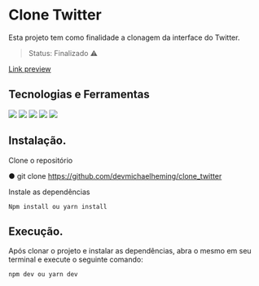 # Clone Twitter
Esta projeto tem como finalidade a clonagem da interface do Twitter.


> Status: Finalizado ⚠️

<a href="https://devmichael-clonetwitter.netlify.app">Link preview</a>

## Tecnologias e Ferramentas
![](https://img.shields.io/badge/Vite-B73BFE?style=for-the-badge&logo=vite&logoColor=FFD62E) ![](https://img.shields.io/badge/JavaScript-323330?style=for-the-badge&logo=javascript&logoColor=F7DF1E) ![](https://img.shields.io/badge/React-20232A?style=for-the-badge&logo=react&logoColor=61DAFB) ![](https://img.shields.io/badge/TypeScript-007ACC?style=for-the-badge&logo=typescript&logoColor=white) ![](https://img.shields.io/badge/styled--components-DB7093?style=for-the-badge&logo=styled-components&logoColor=white)
## Instalação.

Clone o repositório

  ● git clone https://github.com/devmichaelheming/clone_twitter

Instale as dependências

    Npm install ou yarn install

## Execução.

Após clonar o projeto e instalar as dependências, abra o mesmo em seu terminal e execute o seguinte comando:

    npm dev ou yarn dev
